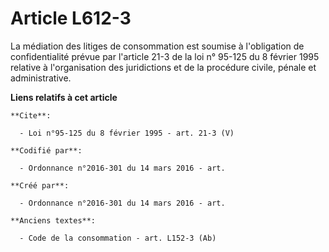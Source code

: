# Article L612-3

La médiation des litiges de consommation est soumise à l'obligation de confidentialité prévue par l'article 21-3 de la loi n°
95-125 du 8 février 1995 relative à l'organisation des juridictions et de la procédure civile, pénale et administrative.

**Liens relatifs à cet article**

	**Cite**:

	  - Loi n°95-125 du 8 février 1995 - art. 21-3 (V)

	**Codifié par**:

	  - Ordonnance n°2016-301 du 14 mars 2016 - art.

	**Créé par**:

	  - Ordonnance n°2016-301 du 14 mars 2016 - art.

	**Anciens textes**:

	  - Code de la consommation - art. L152-3 (Ab)
